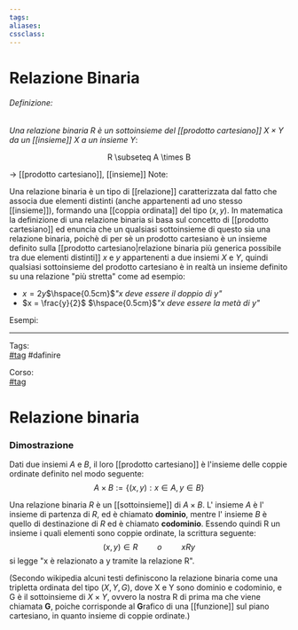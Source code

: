 ```yaml
---
tags:
aliases:
cssclass: 
---
```

# Relazione Binaria
###### Definizione:
*Una relazione binaria $R$ è un sottoinsieme del [[prodotto cartesiano]] $X \times Y$ da un [[insieme]] $X$ a un insieme $Y$*:
<div align="center">
<span class="math display">R \subseteq A \times B</span></div>

$\rightarrow$ [[prodotto cartesiano]], [[insieme]]
<span id="bigText" class="text_divisor">Note: </span>

Una relazione binaria è un tipo di [[relazione]] caratterizzata dal fatto che associa due elementi distinti (anche appartenenti ad uno stesso [[insieme]]), formando una [[coppia ordinata]] del tipo $(x,y)$.
In matematica la definizione di una relazione binaria si basa sul concetto di [[prodotto cartesiano]] ed enuncia che un qualsiasi sottoinsieme di questo sia una relazione binaria, poichè di per sè un prodotto cartesiano è un insieme definito sulla [[prodotto cartesiano|relazione binaria più generica possibile tra due elementi distinti]] $x$ e $y$ appartenenti a due insiemi $X$ e $Y$, quindi qualsiasi sottoinsieme del prodotto cartesiano è in realtà un insieme definito su una relazione "più stretta" come ad esempio:
- $x = 2y$$\hspace{0.5cm}$*"$x$ deve essere il doppio di $y$"*
- $x = \frac{y}{2}$ $\hspace{0.5cm}$*"$x$ deve essere la metà di $y$"*

<span id="bigText" class="text_divisor">Esempi: </span>

***

Tags:  
[#tag](app://obsidian.md/index.html#tag)
#dafinire

Corso:  
[#tag](app://obsidian.md/index.html#tag)


# Relazione binaria



### Dimostrazione

Dati due insiemi $A$ e $B$, il loro [[prodotto cartesiano]] è l'insieme delle coppie ordinate definito nel modo seguente:
$$ A \times B := \{(x,y) : x \in A , y \in B\} $$
 
Una relazione binaria $R$ è un [[sottoinsieme]] di $A \times B$. L' insieme $A$ è l' insieme di partenza di $R$, ed è chiamato **dominio**, mentre l' insieme $B$ è quello di destinazione di $R$ ed è chiamato **codominio**.
Essendo quindi R un insieme i quali elementi sono coppie ordinate, la scrittura seguente:
$$(x,y) \in R \hspace{1cm} \textit{o} \hspace{1cm} xRy$$
si legge "x è relazionato a y tramite la relazione R".



(Secondo wikipedia alcuni testi definiscono la relazione binaria come una tripletta ordinata del tipo $(X,Y,G)$, dove X e Y sono dominio e codominio, e G è il sottoinsieme di $X \times Y$, ovvero la nostra R di prima ma che viene chiamata **G**, poiche corrisponde al **G**rafico di una [[funzione]] sul piano cartesiano, in quanto insieme di coppie ordinate.)